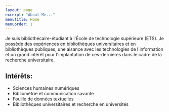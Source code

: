 ```yaml
---
layout: page
excerpt: "About Me..."
menutitle: Home
menuorder: 1
---
```


Je suis bibliothécaire-étudiant à l'École de technologie supérieure (ETS). Je possède des expériences en bibliothèques universitaires et en bibliothèques publiques, une aisance avec les technologies de l'information et un grand intérêt pour l'implantation de ces-dernières dans le cadre de la recherche universitaire.

## Intérêts:

- Sciences humaines numériques
- Bibliométrie et communication savante
- Fouille de données textuelles
- Bibliothèques universitaires et recherche en universités
